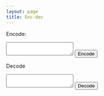 ```yaml
---
layout: page
title: Enc-dec
---
```


Encode:
<textarea id="encodeText"></textarea>
<input type="button" id="encodeBtn" value="Encode" onclick="encode()" />

Decode
<textarea id="decodeText"></textarea>
<input type="button" id="decodeBtn" value="Decode" onclick="decode()" />

<script>
    const encodeEl = document.querySelector('#encodeText');
    const decodeEl = document.querySelector('#decodeText');

    function utf8_to_b64( str ) {
        return window.btoa(unescape(encodeURIComponent( str )));
    }
    function b64_to_utf8( str ) {
        return decodeURIComponent(escape(window.atob( str )));
    }
    function encode() {
        const text = encodeEl.value;
        decodeEl.value = utf8_to_b64(text);
    }
    function decode() {
        const text = decodeEl.value;
        encodeEl.value = b64_to_utf8(text);
    }
</script>